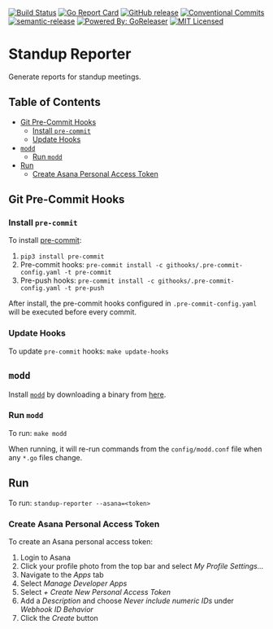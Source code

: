 [![Build Status](https://travis-ci.org/jeremy-miller/standup-reporter.svg?branch=master)](https://travis-ci.org/jeremy-miller/standup-reporter)
[![Go Report Card](https://goreportcard.com/badge/github.com/jeremy-miller/standup-reporter)](https://goreportcard.com/report/github.com/jeremy-miller/standup-reporter)
[![GitHub release](https://img.shields.io/github/release/jeremy-miller/standup-reporter.svg)](https://github.com/jeremy-miller/standup-reporter/releases)
[![Conventional Commits](https://img.shields.io/badge/Conventional%20Commits-1.0.0-yellow.svg)](https://conventionalcommits.org)
[![semantic-release](https://img.shields.io/badge/%20%20%F0%9F%93%A6%F0%9F%9A%80-semantic--release-e10079.svg)](https://github.com/semantic-release/semantic-release)
[![Powered By: GoReleaser](https://img.shields.io/badge/powered%20by-goreleaser-green.svg?style=for-the-badge)](https://github.com/goreleaser)
[![MIT Licensed](https://img.shields.io/badge/license-MIT-blue.svg)](https://github.com/jeremy-miller/standup-reporter/blob/master/LICENSE)

# Standup Reporter
Generate reports for standup meetings.

## Table of Contents
- [Git Pre-Commit Hooks](#git-pre-commit-hooks)
    - [Install `pre-commit`](#install-pre-commit)
    - [Update Hooks](#update-hooks)
- [`modd`](#modd)
    - [Run `modd`](#run-modd)
- [Run](#run)
    - [Create Asana Personal Access Token](#create-asana-personal-access-token)

## Git Pre-Commit Hooks
### Install `pre-commit`
To install [pre-commit](https://pre-commit.com/):
1. `pip3 install pre-commit`
2. Pre-commit hooks: `pre-commit install -c githooks/.pre-commit-config.yaml -t pre-commit`
3. Pre-push hooks: `pre-commit install -c githooks/.pre-commit-config.yaml -t pre-push`

After install, the pre-commit hooks configured in `.pre-commit-config.yaml` will be executed before every commit.

### Update Hooks
To update `pre-commit` hooks: `make update-hooks`

## `modd`
Install [`modd`](https://github.com/cortesi/modd) by downloading a binary from [here](https://github.com/cortesi/modd/releases/latest).

### Run `modd`
To run: `make modd`

When running, it will re-run commands from the `config/modd.conf` file when any `*.go` files change.

## Run
To run: `standup-reporter --asana=<token>`

### Create Asana Personal Access Token
To create an Asana personal access token:

1. Login to Asana
2. Click your profile photo from the top bar and select _My Profile Settings..._
3. Navigate to the _Apps_ tab
4. Select _Manage Developer Apps_
5. Select _+ Create New Personal Access Token_
6. Add a _Description_ and choose _Never include numeric IDs_ under _Webhook ID Behavior_
7. Click the _Create_ button
